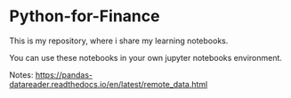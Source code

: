 # Python-for-Finance
This is my repository, where i share my learning notebooks.

You can use these notebooks in your own jupyter notebooks environment.


Notes: https://pandas-datareader.readthedocs.io/en/latest/remote_data.html
